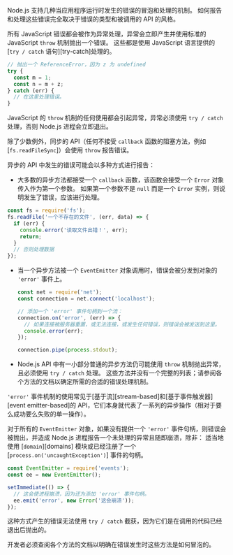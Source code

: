 
<!--type=misc-->

Node.js 支持几种当应用程序运行时发生的错误的冒泡和处理的机制。
如何报告和处理这些错误完全取决于错误的类型和被调用的 API 的风格。

所有 JavaScript 错误都会被作为异常处理，异常会立即产生并使用标准的 JavaScript `throw` 机制抛出一个错误。
这些都是使用 JavaScript 语言提供的 [`try / catch` 语句][try-catch]处理的。


```js
// 抛出一个 ReferenceError，因为 z 为 undefined
try {
  const m = 1;
  const n = m + z;
} catch (err) {
  // 在这里处理错误。
}
```

JavaScript 的 `throw` 机制的任何使用都会引起异常，异常必须使用 `try / catch` 处理，否则 Node.js 进程会立即退出。

除了少数例外，同步的 API（任何不接受 `callback` 函数的阻塞方法，例如 [`fs.readFileSync`]）会使用 `throw` 报告错误。

异步的 API 中发生的错误可能会以多种方式进行报告：

- 大多数的异步方法都接受一个 `callback` 函数，该函数会接受一个 `Error` 对象传入作为第一个参数。
  如果第一个参数不是 `null` 而是一个 `Error` 实例，则说明发生了错误，应该进行处理。

<!-- eslint-disable no-useless-return -->
  ```js
  const fs = require('fs');
  fs.readFile('一个不存在的文件', (err, data) => {
    if (err) {
      console.error('读取文件出错！', err);
      return;
    }
    // 否则处理数据
  });
  ```
- 当一个异步方法被一个 `EventEmitter` 对象调用时，错误会被分发到对象的 `'error'` 事件上。

  ```js
  const net = require('net');
  const connection = net.connect('localhost');

  // 添加一个 'error' 事件句柄到一个流：
  connection.on('error', (err) => {
    // 如果连接被服务器重置，或无法连接，或发生任何错误，则错误会被发送到这里。 
    console.error(err);
  });

  connection.pipe(process.stdout);
  ```

- Node.js API 中有一小部分普通的异步方法仍可能使用 `throw` 机制抛出异常，且必须使用 `try / catch` 处理。
  这些方法并没有一个完整的列表；请参阅各个方法的文档以确定所需的合适的错误处理机制。

`'error'` 事件机制的使用常见于[基于流][stream-based]和[基于事件触发器][event emitter-based]的 API，它们本身就代表了一系列的异步操作（相对于要么成功要么失败的单一操作）。

对于所有的 `EventEmitter` 对象，如果没有提供一个 `'error'` 事件句柄，则错误会被抛出，并造成 Node.js 进程报告一个未处理的异常且随即崩溃，除非：
适当地使用 [`domain`][domains] 模块或已经注册了一个 [`process.on('uncaughtException')`] 事件的句柄。

```js
const EventEmitter = require('events');
const ee = new EventEmitter();

setImmediate(() => {
  // 这会使进程崩溃，因为还为添加 'error' 事件句柄。
  ee.emit('error', new Error('这会崩溃'));
});
```

这种方式产生的错误无法使用 `try / catch` 截获，因为它们是在调用的代码已经退出后抛出的。

开发者必须查阅各个方法的文档以明确在错误发生时这些方法是如何冒泡的。

